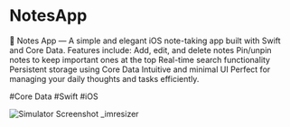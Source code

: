 # NotesApp
📝 Notes App — A simple and elegant iOS note-taking app built with Swift and Core Data. Features include: Add, edit, and delete notes Pin/unpin notes to keep important ones at the top Real-time search functionality Persistent storage using Core Data Intuitive and minimal UI Perfect for managing your daily thoughts and tasks efficiently.

#Core Data #Swift #iOS




![Simulator Screenshot _imresizer](https://github.com/user-attachments/assets/1f532807-a2eb-4ed5-a4cb-3f97809e836b)
